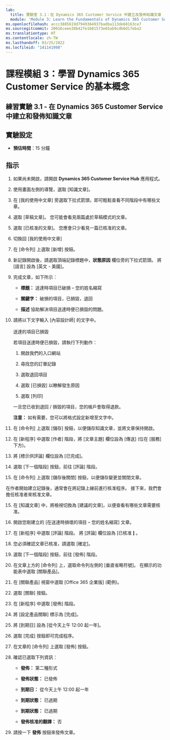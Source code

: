 ```yaml
---
lab:
  title: 實驗室 3.1：在 Dynamics 365 Customer Service 中建立及發佈知識文章
  module: 'Module 3: Learn the Fundamentals of Dynamics 365 Customer Service'
ms.openlocfilehash: accc3885619d7949364937badba113de68163ce7
ms.sourcegitcommit: 20016ceee38b42fe1b81573e65ab9cdb0d17eba2
ms.translationtype: HT
ms.contentlocale: zh-TW
ms.lasthandoff: 03/25/2022
ms.locfileid: "141141998"
---
```

<a name="module-3-learn-the-fundamentals-of-dynamics-365-customer-service"></a>課程模組 3：學習 Dynamics 365 Customer Service 的基本概念
========================

## <a name="practice-lab-31---create-and-publish-a-knowlege-article-in-dynamics-365-customer-service"></a>練習實驗 3.1 - 在 Dynamics 365 Customer Service 中建立和發佈知識文章

## <a name="lab-setup"></a>實驗設定

  - **預估時間**：15 分鐘

## <a name="instructions"></a>指示

1. 如果尚未開啟，請開啟 **Dynamics 365 Customer Service Hub** 應用程式。 

2. 使用畫面左側的導覽，選取 [知識文章]。 

3. 在 [我的使用中文章] 旁選取下拉式箭頭，即可輕鬆查看不同階段中有哪些文章。 

4. 選取 [草稿文章]。 您可能會看見兩篇處於草稿模式的文章。

5. 選取 [已核准的文章]。 您應會只少看見一篇已核准的文章。  

6. 切換回 [我的使用中文章]

7. 在 [命令列] 上選取 [新增] 按鈕。 

8. 新記錄開啟後，請選取頂端記錄標題中，**狀態原因** 欄位旁的下拉式箭頭。 將 [語言] 設為 [英文 - 美國]。

8. 完成文章，如下所示：

    - **標題：** 送達時項目已破損 – 您的姓名縮寫

    - **關鍵字：** 破損的項目，已損毀，退回

    - **描述** 協助解決項目送達時便已損毀的問題。 

9. 請將以下文字輸入 [內容設計師] 的文字中。   
‎  
‎   送達的項目已損毀

    若項目送達時便已損毀，請執行下列動作：

    1. 開啟我們的入口網站

    2. 尋找您的訂單記錄

    3. 選取退回項目

    4. 選取 [已損毀] 以瞭解發生原因

    5. 選取 [列印]

    一旦您已收到退回 / 損毀的項目，您的帳戶會取得退款。

    **注意：** 如有需要，您可以將格式設定新增至文字中。 

10. 在 [命令列] 上選取 [儲存] 按鈕，以便儲存知識文章，並將文章保持開啟。 

11. 在 [新程序] 中選取 [作者] 階段，將 [文章主題] 欄位設為 [傳送] (位在 [服務] 下方)。 

12. 將 [標示供評論] 欄位設為 [已完成]。

13. 選取 [下一個階段] 按鈕，前往 [評論] 階段。

14. 在 [命令列] 上選取 [儲存後關閉] 按鈕，以便儲存變更並關閉文章。

在作者開始建立記錄後，通常會在將記錄上線前進行核准程序。 接下來，我們會擔任核准者來核准文章。 

15. 在 [知識文章] 中，將檢視切換為 [建議的文章]，以便查看有哪些文章需要核准。 

16. 開啟您剛建立的 [在送達時損壞的項目 – 您的姓名縮寫] 文章。

17. 在 [新程序] 中選取 [評論] 階段。 將 [評論] 欄位設為 [已核准 **]** 。

18. 您必須確認文章已核准，請選取 [確定]。 

19. 選取 [下一個階段] 按鈕，前往 [發佈] 階段。 

20. 在文章上方的 [命令列] 上，選取命令列左側的 [垂直省略符號]。 在顯示的功能表中選取 [關聯產品]。 

21. 在 [關聯產品] 視窗中選取 [Office 365 企業版] (範例)。

22. 選取 [關聯] 按鈕。 

23. 在 [新程序] 中選取 [發佈] 階段。 

24. 將 [設定產品關聯] 標示為 [完成]。 

25. 將 [到期日] 設為 [從今天上午 12:00 起一年]。 

26. 選取 [完成] 按鈕即可完成程序。 

27. 在文章的 [命令列] 上選取 [發佈] 按鈕。 

28. 確認已選取下列資訊：

    - **發佈：** 第二種形式

    - **發佈狀態：** 已發佈

    - **到期日：** 從今天上午 12:00 起一年

    - **到期狀態：** 已過期

    - **到期狀態：** 已過期

    - **發佈核准的翻譯：** 否
    
29. 請按一下 **發佈** 按鈕來發佈文章。


